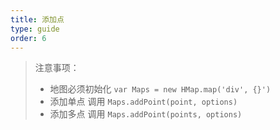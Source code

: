 ```yaml
---
title: 添加点
type: guide
order: 6
---
```


> 注意事项：
> * 地图必须初始化 `var Maps = new HMap.map('div', {}')`
> * 添加单点 调用 `Maps.addPoint(point, options)`
> * 添加多点 调用 `Maps.addPoint(points, options)`
